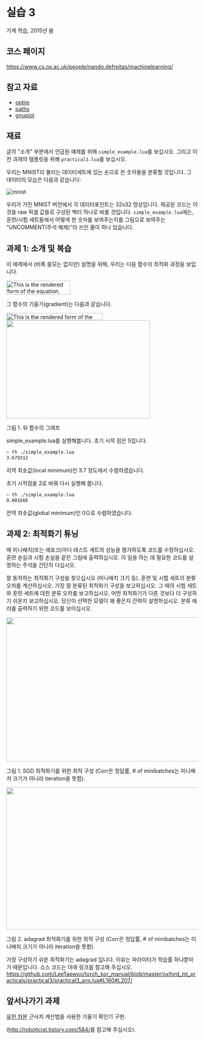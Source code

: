 # 실습 3
기계 학습,  2015년 봄

## 코스 페이지
<https://www.cs.ox.ac.uk/people/nando.defreitas/machinelearning/>

## 참고 자료
- [optim](https://github.com/LeeTaewoo/torch_kor_manual/blob/master/optim/index.md)
- [paths](https://github.com/LeeTaewoo/torch_kor_manual/tree/master/paths)
- [gnuplot](https://github.com/torch/gnuplot)

## 재료
글의 "소개" 부분에서 언급된 예제를 위해 `simple_example.lua`를 보십시오. 그리고 이전 과제의 템플릿을 위해 `practical3.lua`를 보십시오.

우리는 MNIST라 불리는 데이터세트에 있는 손으로 쓴 숫자들을 분류할 것입니다. 그 데이터의 모습은 다음과 같습니다:

![mnist](https://github.com/oxford-cs-ml-2015/practical3/raw/master/mnist.png)

우리가 가진 MNIST 버전에서 각 데이터포인트는 32x32 영상입니다. 제공된 코드는 이것을 raw 픽셀 값들로 구성된 벡터 하나로 바꿀 것입니다. `simple_example.lua`에는, 훈련/시험 세트들에서 어떻게 한 숫자를 보여주는지를 그림으로 보여주는 "UNCOMMENT(주석 해제)"라 쓰인 줄이 하나 있습니다. 

## 과제 1: 소개 및 복습 
이 예제에서 (비록 쓸모는 없지만) 설명을 위해, 우리는 다음 함수의 최적화 과정을 보입니다.

<img src="https://lh4.googleusercontent.com/aHRd_MbqGTG0XG7Hf4NoKpyJglIQw0k0jNiTQbCGiizR9QjjQVG_opztT0WoP69OYBAdLOHXVnky6gi1AU39eXOkxCjD4O4u72_GOgRREGA83cjNfHciQi5Q7Gy-tlCL0wSSwKI" width="169px;" height="37px;" style="border: none; transform: rotate(0.00rad); -webkit-transform: rotate(0.00rad);" title="This is the rendered form of the equation. You can not edit this directly. Right click will give you the option to save the image, and in most browsers you can drag the image onto your desktop or another program.">

그 함수의 기울기(gradient)는 다음과 같습니다.

<img src="https://lh6.googleusercontent.com/hN29KcfEC3PKf_0GxZ5uxrAxAYbcBiALRxpuYyviw1bXvJ0IDlujgap4s1toDUCWzMdGH6IMFAcJpES3iyJ7yadDhlCpKqNRnJXYi413GADcNnqJskHYTcekQEf2hBu98VhwPvs" width="253px;" height="19px;" style="border: none; transform: rotate(0.00rad); -webkit-transform: rotate(0.00rad);" title="This is the rendered form of the equation. You can not edit this directly. Right click will give you the option to save the image, and in most browsers you can drag the image onto your desktop or another program.">

<img src="https://lh4.googleusercontent.com/QRIcd5-V2-hXwBDyB16OsEzeBsSoyiKP2yXbLGD5Ws2DVEkGyKi_0CapzMq-qxIwce8AtbdfsZzLpLd7iS3KLMYA7mPjPuZTkXNXKmKR6Z8SM71D4TBEGu11U8oqGj2J6r2VNbM" width="378px;" height="258px;" style="border: none; transform: rotate(0.00rad); -webkit-transform: rotate(0.00rad);">

그림 1. 위 함수의 그래프

simple_example.lua를 실행해봅니다. 초기 시작 점은 5입니다.
```bash
> th ./simple_example.lua 
3.679312	
```
지역 최솟값(local minimum)인 3.7 정도에서 수렴하였습니다.

초기 시작점을 2로 바꿔 다시 실행해 봅니다.
```bash
> th ./simple_example.lua 
0.001666
```
전역 최솟값(global minimum)인 0으로 수렴하였습니다.


## 과제 2: 최적화기 튜닝
매 미니배치(또는 에포크)마다 테스트 세트의 성능을 평가하도록 코드를 수정하십시오. 
훈련 손실과 시험 손실을 같은 그림에 출력하십시오. 이 일을 하는 데 필요한 코드를 
설명하는 주석을 간단히 다십시오.

잘 동작하는 최적화기 구성을 찾으십시오 (미니배치 크기 등). 훈련 및 시험 세트의 
분류 오차를 계산하십시오. 가장 잘 분류된 최적화기 구성을 보고하십시오. 그 때의 시험 
세트와 훈련 세트에 대한 분류 오차를 보고하십시오. 어떤 최적화기가 다른 것보다 더 
구성하기 쉬운지 보고하십시오. 당신이 선택한 모델이 왜 좋은지 간략히 설명하십시오. 
분류 에러를 출력하기 위한 코드를 보이십시오.

<img src="https://lh6.googleusercontent.com/tD2Lb9I1zatRKgEobI-wIs1yXal2ORzH0WaOZ3QEdgmt3Y9cbKCxn_gMtUTFkAauJUsXFeH7EMNm-_QUYs98-qC2PrpgWSutylb59fPnLuU3XrSsliqTVZkyByACF9tjt_-nQwip" width="519px;" height="379px;" style="border: none; transform: rotate(0.00rad); -webkit-transform: rotate(0.00rad);">

그림 1. SGD 최적화기를 위한 최적 구성 (Corr은 정답률, # of minibatches는 미니배치 
크기가 아니라 iteration을 뜻함).

<img src="https://lh3.googleusercontent.com/X5c5EXxx8cit5u4A-2A5q6QvVJy4xcgZUn4ZrIPNjt4jmqs3k1UI-MoJ-W-sxMkv26Uv5XVyROgkkOIj1J2EwwqX7gX1uNcAh9e88kbvCmC_CearjLoRB3XV8N2ciICiwiWhP3A-" width="512px;" height="374px;" style="border: none; transform: rotate(0.00rad); -webkit-transform: rotate(0.00rad);">

그림 2. adagrad 최적화기를 위한 최적 구성 (Corr은 정답률, # of minibatches는 미니배치 
크기가 아니라 iteration을 뜻함).


가장 구성하기 쉬운 최적화기는 adagrad 입니다. 이유는 파라미터가 학습률 하나뿐이기 
때문입니다. 소스 코드는 아래 링크를 참고해 주십시오.
<https://github.com/LeeTaewoo/torch_kor_manual/blob/master/oxford_ml_practicals/practical3/practical3_ans.lua#L160#L207/>

## 앞서나가기 과제
[유한 차분](https://en.wikipedia.org/wiki/Finite_difference) 근사치 계산법을 사용한 기울기 확인기 구현.

(<http://roboticist.tistory.com/584/>를 참고해 주십시오).

